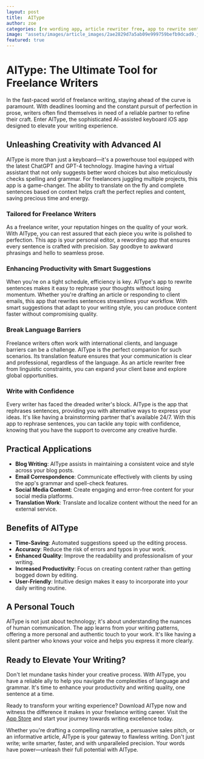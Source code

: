 ```yaml
---
layout: post
title:  AIType
author: zoe
categories: [re wording app, article rewriter free, app to rewrite sentences, app that rewrites sentences, rewording app, app that rephrases sentences, app to rephrase sentences]
image: "assets/images/article_images/2ae2829d7a5ab09e999759befb9dcad9.jpg"
featured: true
---
```


# AIType: The Ultimate Tool for Freelance Writers

In the fast-paced world of freelance writing, staying ahead of the curve is paramount. With deadlines looming and the constant pursuit of perfection in prose, writers often find themselves in need of a reliable partner to refine their craft. Enter AIType, the sophisticated AI-assisted keyboard iOS app designed to elevate your writing experience.

## Unleashing Creativity with Advanced AI

AIType is more than just a keyboard—it's a powerhouse tool equipped with the latest ChatGPT and GPT-4 technology. Imagine having a virtual assistant that not only suggests better word choices but also meticulously checks spelling and grammar. For freelancers juggling multiple projects, this app is a game-changer. The ability to translate on the fly and complete sentences based on context helps craft the perfect replies and content, saving precious time and energy.

### Tailored for Freelance Writers

As a freelance writer, your reputation hinges on the quality of your work. With AIType, you can rest assured that each piece you write is polished to perfection. This app is your personal editor, a rewording app that ensures every sentence is crafted with precision. Say goodbye to awkward phrasings and hello to seamless prose.

### Enhancing Productivity with Smart Suggestions

When you're on a tight schedule, efficiency is key. AIType's app to rewrite sentences makes it easy to rephrase your thoughts without losing momentum. Whether you're drafting an article or responding to client emails, this app that rewrites sentences streamlines your workflow. With smart suggestions that adapt to your writing style, you can produce content faster without compromising quality.

### Break Language Barriers

Freelance writers often work with international clients, and language barriers can be a challenge. AIType is the perfect companion for such scenarios. Its translation feature ensures that your communication is clear and professional, regardless of the language. As an article rewriter free from linguistic constraints, you can expand your client base and explore global opportunities.

### Write with Confidence

Every writer has faced the dreaded writer's block. AIType is the app that rephrases sentences, providing you with alternative ways to express your ideas. It's like having a brainstorming partner that's available 24/7. With this app to rephrase sentences, you can tackle any topic with confidence, knowing that you have the support to overcome any creative hurdle.

## Practical Applications

- **Blog Writing**: AIType assists in maintaining a consistent voice and style across your blog posts.
- **Email Correspondence**: Communicate effectively with clients by using the app's grammar and spell-check features.
- **Social Media Content**: Create engaging and error-free content for your social media platforms.
- **Translation Work**: Translate and localize content without the need for an external service.

## Benefits of AIType

- **Time-Saving**: Automated suggestions speed up the editing process.
- **Accuracy**: Reduce the risk of errors and typos in your work.
- **Enhanced Quality**: Improve the readability and professionalism of your writing.
- **Increased Productivity**: Focus on creating content rather than getting bogged down by editing.
- **User-Friendly**: Intuitive design makes it easy to incorporate into your daily writing routine.

## A Personal Touch

AIType is not just about technology; it's about understanding the nuances of human communication. The app learns from your writing patterns, offering a more personal and authentic touch to your work. It's like having a silent partner who knows your voice and helps you express it more clearly.

## Ready to Elevate Your Writing?

Don't let mundane tasks hinder your creative process. With AIType, you have a reliable ally to help you navigate the complexities of language and grammar. It's time to enhance your productivity and writing quality, one sentence at a time.

Ready to transform your writing experience? Download AIType now and witness the difference it makes in your freelance writing career. Visit the [App Store](https://apps.apple.com/us/app/aitype-grammar-check-keyboard/id6469163944) and start your journey towards writing excellence today.

Whether you're drafting a compelling narrative, a persuasive sales pitch, or an informative article, AIType is your gateway to flawless writing. Don't just write; write smarter, faster, and with unparalleled precision. Your words have power—unleash their full potential with AIType.